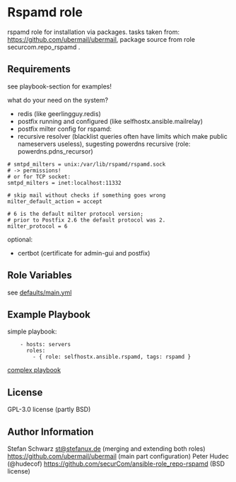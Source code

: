 Rspamd role
===========

rspamd role for installation via packages.
tasks taken from: https://github.com/ubermail/ubermail, package source from role securcom.repo_rspamd .


Requirements
------------

see playbook-section for examples!

what do your need on the system?
- redis (like geerlingguy.redis)
- postfix running and configured (like selfhostx.ansible.mailrelay)
- postfix milter config for rspamd:
- recursive resolver (blacklist queries often have limits which make public nameservers useless), sugesting powerdns recursive (role: powerdns.pdns_recursor)

~~~
# smtpd_milters = unix:/var/lib/rspamd/rspamd.sock
# -> permissions!
# or for TCP socket:
smtpd_milters = inet:localhost:11332

# skip mail without checks if something goes wrong
milter_default_action = accept

# 6 is the default milter protocol version;
# prior to Postfix 2.6 the default protocol was 2.
milter_protocol = 6
~~~

optional:
- certbot (certificate for admin-gui and postfix)


Role Variables
--------------

see [defaults/main.yml](defaults/main.yml)


Example Playbook
----------------

simple playbook:
~~~
    - hosts: servers
      roles:
        - { role: selfhostx.ansible.rspamd, tags: rspamd }
~~~

[complex playbook](playbook-example.yml)


License
-------

GPL-3.0 license (partly BSD)

Author Information
------------------

Stefan Schwarz <st@stefanux.de> (merging and extending both roles)
https://github.com/ubermail/ubermail (main part configuration)
Peter Hudec (@hudecof) https://github.com/securCom/ansible-role_repo-rspamd (BSD license)
